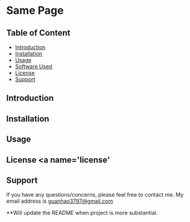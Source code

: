 Same Page
=========

Table of Content
----------------
- [Introduction](#intro)
- [Installation](#install)
- [Usage](#usage)
- [Software Used](#software)
- [License](#license)
- [Support](#support)

Introduction <a name='intro'></a>
--------------------------------

Installation <a name='install'></a>
----------------------------------

Usage <a name='usage'></a>
-------------------------

License <a name='license'</a>
----------------------------

Support <a name='support'></a>
------------------------------
If you have any questions/concerns, please feel free to contact me.
My email address is guanhao3797@gmail.com

**Will update the README when project is more substantial.
